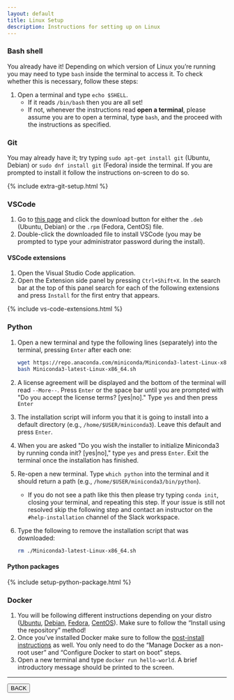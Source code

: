 ```yaml
---
layout: default
title: Linux Setup
description: Instructions for setting up on Linux
---
```


### Bash shell

You already have it! Depending on which version of Linux you’re running you may
need to type `bash` inside the terminal to access it. To check whether this is
necessary, follow these steps:

1. Open a terminal and type `echo $SHELL`.
   -  If it reads `/bin/bash` then you are all set!
   -  If not, whenever the instructions read **open a terminal**,
      please assume you are to open a terminal, type `bash`,
      and the proceed with the instructions as specified.

### Git

You may already have it;
try typing `sudo apt-get install git` (Ubuntu, Debian)
or `sudo dnf install git` (Fedora) inside the terminal.
If you are prompted to install it follow the instructions on-screen to do so.

{% include extra-git-setup.html %}

### VSCode

1. Go to [this page](https://code.visualstudio.com/) and click the download
   button for either the `.deb` (Ubuntu, Debian) or the `.rpm` (Fedora, CentOS) file.
1. Double-click the downloaded file to install VSCode
   (you may be prompted to type your administrator password during the install).

#### VSCode extensions

1. Open the Visual Studio Code application.
1. Open the Extension side panel by pressing `Ctrl+Shift+X`.
   In the search bar at the top of this panel
   search for each of the following extensions and press `Install` for the first entry that appears.

{% include vs-code-extensions.html %}

### Python

1. Open a new terminal and type the following lines (separately) into the
   terminal, pressing `Enter` after each one:

   ```bash
   wget https://repo.anaconda.com/miniconda/Miniconda3-latest-Linux-x86_64.sh
   bash Miniconda3-latest-Linux-x86_64.sh
   ```

1. A license agreement will be displayed and the bottom of the terminal will read `--More--`.
   Press `Enter` or the space bar until you are prompted with
   "Do you accept the license terms? [yes|no]."
   Type `yes` and then press `Enter`
1. The installation script will inform you that it is going to install into a default directory (e.g., `/home/$USER/miniconda3`).
   Leave this default and press `Enter`.
1. When you are asked
   "Do you wish the installer to initialize Miniconda3 by running conda init? [yes|no],"
   type `yes` and press `Enter`.
   Exit the terminal once the installation has finished.
1. Re-open a new terminal.
   Type `which python` into the terminal and it should return a path (e.g., `/home/$USER/miniconda3/bin/python`).
   - If you do not see a path like this then please try typing `conda init`,
     closing your terminal, and repeating this step.
     If your issue is still not resolved skip the following step
     and contact an instructor on the `#help-installation` channel of the Slack workspace.
1. Type the following to remove the installation script that was downloaded:

   ```bash
   rm ./Miniconda3-latest-Linux-x86_64.sh
   ```

#### Python packages

{% include setup-python-package.html %}

### Docker

1. You will be following different instructions depending on your distro
   ([Ubuntu](https://docs.docker.com/engine/install/ubuntu/),
   [Debian](https://docs.docker.com/engine/install/debian/),
   [Fedora](https://docs.docker.com/engine/install/fedora/),
   [CentOS](https://docs.docker.com/engine/install/centos/)). Make sure to
   follow the “Install using the repository” method!
1. Once you’ve installed Docker make sure to follow the
   [post-install instructions](https://docs.docker.com/engine/install/linux-postinstall/)
   as well. You only need to do the “Manage Docker as a non-root user” and
   “Configure Docker to start on boot” steps.
1. Open a new terminal and type `docker run hello-world`. A brief introductory
   message should be printed to the screen.

---

<a href="{{ site.url }}/setup/setup.html"><button>BACK</button></a>
